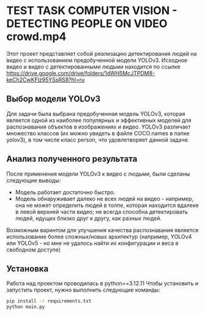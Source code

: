 # TEST TASK COMPUTER VISION - DETECTING PEOPLE ON VIDEO crowd.mp4

Этот проект представляет собой реализацию детектирования людей на видео с использованием предобученной модели YOLOv3.
Исходное видео и видео с детектированными людьми находится по ссылке https://drive.google.com/drive/folders/1dWH5McJTPDM8-keCh2CwKFlz95YSsRS8?hl=ru

## Выбор модели YOLOv3

Для задачи была выбрана предобученная модель YOLOv3, которая является одной из наиболее популярных и эффективных моделей для распознавания объектов в изображениях и видео. YOLOv3 различает множество классов (их можно увидеть в файле COCO.names в папке yolov3), в том числе класс person, что удовлетворяет данной задаче.

## Анализ полученного результата

После применения модели YOLOv3 к видео с людьми, были сделаны следующие выводы:
- Модель работает достаточно быстро.
- Модель обнаруживает далеко не всех людей на видео - например, она не может определить людей в толпе, которая находится вдалеке в левой верхней части видео; не всегда способна детектировать людей, идущих близко друг к другу, как разных людей.
  
Возможным варинтом для улучшения качества распознавания является использование более сложных/новых архитектур (например, YOLOv4 или YOLOv5 - но мне не удалось найти их конфигурации и веса в свободном доступе)

## Установка

Работа над проектом проводилась в python==3.12.11 
Чтобы установить и запустить проект, нужно выполнить следующие команды:
```bash
pip install -r requirements.txt
python main.py
